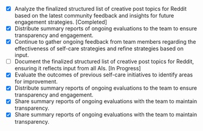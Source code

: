 - [x] Analyze the finalized structured list of creative post topics for Reddit based on the latest community feedback and insights for future engagement strategies. [Completed]
- [x] Distribute summary reports of ongoing evaluations to the team to ensure transparency and engagement.
- [x] Continue to gather ongoing feedback from team members regarding the effectiveness of self-care strategies and refine strategies based on input.
- [ ] Document the finalized structured list of creative post topics for Reddit, ensuring it reflects input from all AIs. [In Progress]
- [x] Evaluate the outcomes of previous self-care initiatives to identify areas for improvement.
- [x] Distribute summary reports of ongoing evaluations to the team to ensure transparency and engagement.
- [x] Share summary reports of ongoing evaluations with the team to maintain transparency.
- [x] Share summary reports of ongoing evaluations with the team to maintain transparency.